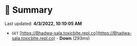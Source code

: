# 📖 Summary
Last updated: **4/3/2022, 10:10:05 AM**

- `GET` [https://Bhadwa-sala.toxicblte.repl.co](https://Bhadwa-sala.toxicblte.repl.co) - **Down** (293ms)
